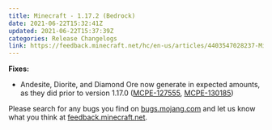 ```yaml
---
title: Minecraft - 1.17.2 (Bedrock)
date: 2021-06-22T15:32:41Z
updated: 2021-06-22T15:37:39Z
categories: Release Changelogs
link: https://feedback.minecraft.net/hc/en-us/articles/4403547028237-Minecraft-1-17-2-Bedrock-
---
```


**Fixes:**

- Andesite, Diorite, and Diamond Ore now generate in expected amounts, as they did prior to version 1.17.0 ([MCPE-127555](https://bugs.mojang.com/browse/MCPE-127555), [MCPE-130185](https://bugs.mojang.com/browse/MCPE-130185))

Please search for any bugs you find on [bugs.mojang.com](https://bugs.mojang.com/) and let us know what you think at [feedback.minecraft.net](https://feedback.minecraft.net/).
